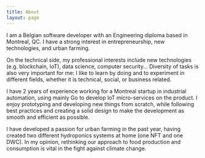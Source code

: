 ```yaml
---
title: About
layout: page
---
```

<p>
I am a Belgian software developer with an Engineering diploma based in Montreal, QC.
I have a strong interest in entrepreneurship, new technologies, and urban farming.
</p>

<p>
On the technical side, my professional interests include new technologies (e.g. blockchain, IoT), data science, computer security...
Diversity of tasks is also very important for me: I like to learn by doing and to experiment in different fields, whether it is technical, social, or business related.

I have 2 years of experience working for a Montreal startup in industrial automation, using mainly
Go to develop IoT micro-services on the product.
I enjoy prototyping and developing new things from scratch, while following best practices and creating
a solid design to make the development as smooth and efficient as possible.

I have developed a passion for urban farming in the past year, having created two different hydroponics systems at home (one NFT and one DWC).
In my opinion, rethinking our approach to food production and consumption is vital in the fight against climate change.
</p>
